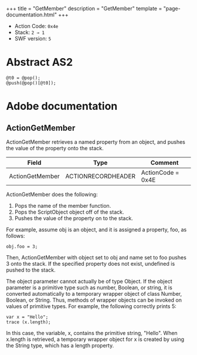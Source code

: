 +++
title = "GetMember"
description = "GetMember"
template = "page-documentation.html"
+++

- Action Code: `0x4e`
- Stack: `2 → 1`
- SWF version: `5`

# Abstract AS2

```
@t0 = @pop();
@push(@pop()[@t0]);
```

# Adobe documentation

## ActionGetMember

ActionGetMember retrieves a named property from an object, and pushes the value of the property onto the
stack.

| Field           | Type               | Comment           |
|-----------------|--------------------|-------------------|
| ActionGetMember | ACTIONRECORDHEADER | ActionCode = 0x4E |

ActionGetMember does the following:

1. Pops the name of the member function.
2. Pops the ScriptObject object off of the stack.
3. Pushes the value of the property on to the stack.

For example, assume obj is an object, and it is assigned a property, foo, as follows:
```as2
obj.foo = 3;
```

Then, ActionGetMember with object set to obj and name set to foo pushes 3 onto the stack. If the specified
property does not exist, undefined is pushed to the stack.

The object parameter cannot actually be of type Object. If the object parameter is a primitive type such as
number, Boolean, or string, it is converted automatically to a temporary wrapper object of class Number,
Boolean, or String. Thus, methods of wrapper objects can be invoked on values of primitive types. For example,
the following correctly prints 5:

```as2
var x = "Hello";
trace (x.length);
```

In this case, the variable, x, contains the primitive string, "Hello". When x.length is retrieved, a temporary
wrapper object for x is created by using the String type, which has a length property.
